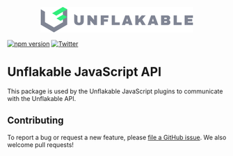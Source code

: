 <p align="center">
  <a href="https://unflakable.com" target="_blank" rel="noopener" align="center">
    <img src="https://github.com/unflakable/unflakable-javascript/blob/main/images/logo.svg?raw=true" width="350" alt="Unflakable" />
  </a>
</p>

[![npm version](https://img.shields.io/npm/v/@unflakable/js-api.svg)](https://www.npmjs.com/package/@unflakable/js-api)
[![Twitter](https://img.shields.io/twitter/url?label=%40unflakable&style=social&url=https%3A%2F%2Ftwitter.com%2Funflakable)](https://twitter.com/unflakable)

# Unflakable JavaScript API

This package is used by the Unflakable JavaScript plugins to communicate with the Unflakable API.

## Contributing

To report a bug or request a new feature, please
[file a GitHub issue](https://github.com/unflakable/unflakable-javascript/issues).
We also welcome pull requests!
